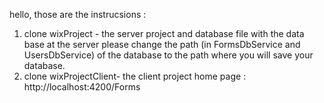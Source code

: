 hello, those are the instrucsions :

1. clone wixProject - the server project and database file with the data base
  at the server please change the path (in FormsDbService and UsersDbService) of the database to the path where you will save your     database.
2. clone wixProjectClient- the client project
  home page :  http://localhost:4200/Forms
  
  
